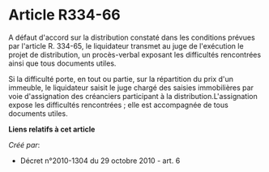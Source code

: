# Article R334-66

A défaut d'accord sur la distribution constaté dans les conditions prévues par l'article R. 334-65, le liquidateur transmet
au juge de l'exécution le projet de distribution, un procès-verbal exposant les difficultés rencontrées ainsi que tous
documents utiles. 

Si la difficulté porte, en tout ou partie, sur la répartition du prix d'un immeuble, le liquidateur saisit le juge chargé des
saisies immobilières par voie d'assignation des créanciers participant à la distribution.L'assignation expose les difficultés
rencontrées ; elle est accompagnée de tous documents utiles.

**Liens relatifs à cet article**

_Créé par_:

  - Décret n°2010-1304 du 29 octobre 2010 - art. 6
